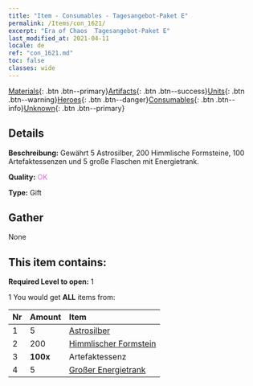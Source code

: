 ```yaml
---
title: "Item - Consumables - Tagesangebot-Paket E"
permalink: /Items/con_1621/
excerpt: "Era of Chaos  Tagesangebot-Paket E"
last_modified_at: 2021-04-11
locale: de
ref: "con_1621.md"
toc: false
classes: wide
---
```

 [Materials](/de/Items/){: .btn .btn--primary}[Artifacts](/de/Items/Artifacts/){: .btn .btn--success}[Units](/de/Items/Units/){: .btn .btn--warning}[Heroes](/de/Items/Heroes/){: .btn .btn--danger}[Consumables](/de/Items/Consumables/){: .btn .btn--info}[Unknown](/de/Items/Unknown/){: .btn .btn--primary}

## Details
 **Beschreibung:** Gewährt 5 Astrosilber, 200 Himmlische Formsteine, 100 Artefaktessenzen und 5 große Flaschen mit Energietrank.

 **Quality:** <span style="color: #DA70D6">OK</span>

 **Type:** Gift

## Gather

  None

## This item contains:

 **Required Level to open:** 1

 1 You would get **ALL** items  from:

  | Nr | Amount |     Item    |
  |:---|:-------|:------------|
  | 1 | 5 | [Astrosilber](/de/Items/con_969/) | 
  | 2 | 200 | [Himmlischer Formstein](/de/Items/art_188/) | 
  | 3 |  **100x** | Artefaktessenz |  | 
  | 4 | 5 | [Großer Energietrank](/de/Items/con_706/) | 
